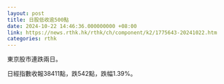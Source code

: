 ```yaml
---
layout: post
title: 日股低收逾500點
date: 2024-10-22 14:46:36.000000000 +08:00
link: https://news.rthk.hk/rthk/ch/component/k2/1775643-20241022.htm
categories: rthk
---
```


東京股市連跌兩日。

日經指數收報38411點，跌542點，跌幅1.39%。
